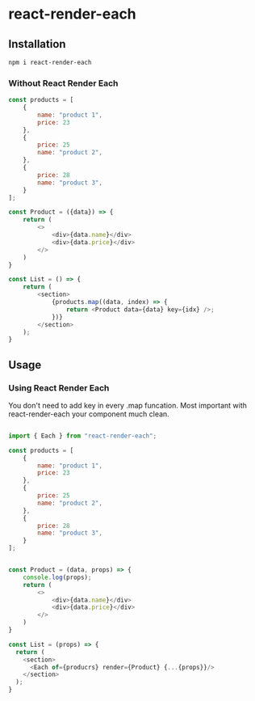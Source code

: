 ﻿# react-render-each

## Installation

```bash
npm i react-render-each
```

### Without React Render Each

```javascript
const products = [
    {
        name: "product 1",
        price: 23
    },
    {
        price: 25
        name: "product 2",
    },
    {
        price: 28
        name: "product 3",
    }
];

const Product = ({data}) => {
    return (
        <>
            <div>{data.name}</div>
            <div>{data.price}</div>
        </>
    )
}

const List = () => {
    return (
        <section>
            {products.map((data, index) => {
                return <Product data={data} key={idx} />;
            })}
        </section>
    );
}
```

## Usage

### Using React Render Each

You don't need to add key in every .map funcation.
Most important with react-render-each your component much clean.
````javascript

import { Each } from "react-render-each";

const products = [
    {
        name: "product 1",
        price: 23
    },
    {
        price: 25
        name: "product 2",
    },
    {
        price: 28
        name: "product 3",
    }
];


const Product = (data, props) => {
    console.log(props);
    return (
        <>
            <div>{data.name}</div>
            <div>{data.price}</div>
        </>
    )
}

const List = (props) => {
  return (
    <section>
      <Each of={producrs} render={Product} {...{props}}/>
    </section>
  );
}

````

